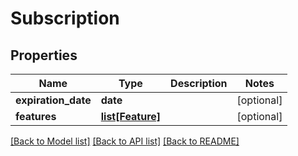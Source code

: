 # Subscription

## Properties
Name | Type | Description | Notes
------------ | ------------- | ------------- | -------------
**expiration_date** | **date** |  | [optional] 
**features** | [**list[Feature]**](Feature.md) |  | [optional] 

[[Back to Model list]](../README.md#documentation-for-models) [[Back to API list]](../README.md#documentation-for-api-endpoints) [[Back to README]](../README.md)


